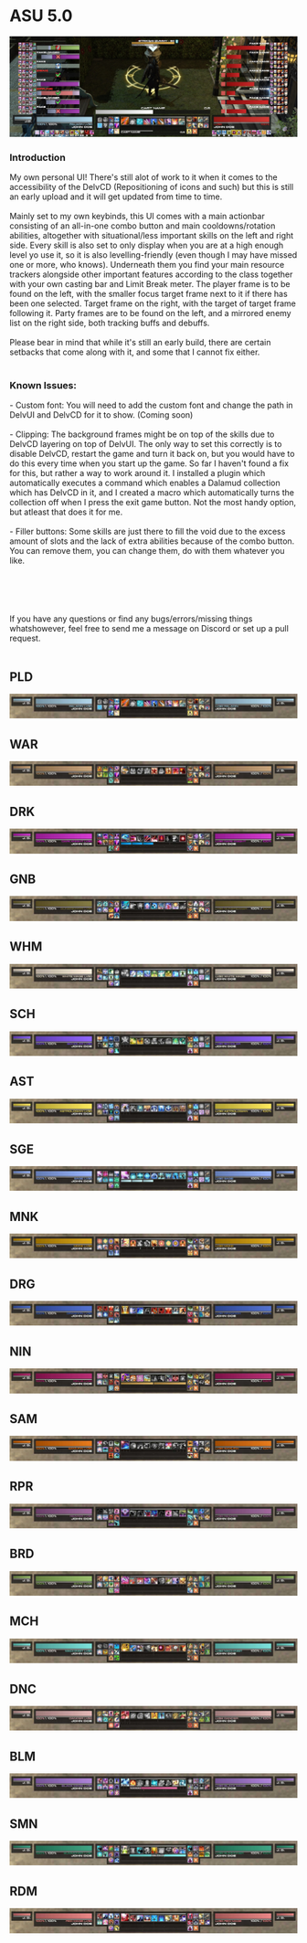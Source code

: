 <h1>ASU 5.0</h1>
<img src="./Previews/FullView.jpg"/>
<h3>Introduction</h3>
My own personal UI! There's still alot of work to it when it comes to the accessibility of the DelvCD (Repositioning of icons and such) but this is still an early upload and it will get updated from time to time.
<br><br>
Mainly set to my own keybinds, this UI comes with a main actionbar consisting of an all-in-one combo button and main cooldowns/rotation abilities, altogether with situational/less important skills on the left and right side. Every skill is also set to only display when you are at a high enough level yo use it, so it is also levelling-friendly (even though I may have missed one or more, who knows). Underneath them you find your main resource trackers alongside other important features according to the class together with your own casting bar and Limit Break meter. The player frame is to be found on the left, with the smaller focus target frame next to it if there has been one selected. Target frame on the right, with the target of target frame following it. Party frames are to be found on the left, and a mirrored enemy list on the right side, both tracking buffs and debuffs.
<br><br>
Please bear in mind that while it's still an early build, there are certain setbacks that come along with it, and some that I cannot fix either.
<br><br>
<h3>Known Issues:</h3>
- Custom font: You will need to add the custom font and change the path in DelvUI and DelvCD for it to show. (Coming soon)<br><br>
- Clipping: The background frames might be on top of the skills due to DelvCD layering on top of DelvUI. The only way to set this correctly is to disable DelvCD, restart the game and turn it back on, but you would have to do this every time when you start up the game. So far I haven't found a fix for this, but rather a way to work around it. I installed a plugin which automatically executes a command which enables a Dalamud collection which has DelvCD in it, and I created a macro which automatically turns the collection off when I press the exit game button. Not the most handy option, but atleast that does it for me.<br><br>
- Filler buttons: Some skills are just there to fill the void due to the excess amount of slots and the lack of extra abilities because of the combo button. You can remove them, you can change them, do with them whatever you like.
<br><br>
<br><br>
<br><br>
If you have any questions or find any bugs/errors/missing things whatshowever, feel free to send me a message on Discord or set up a pull request.
<br><br>
<h2>PLD</h2>
<img src="./Previews/PLD.jpeg"/>

<h2>WAR</h2>
<img src="./Previews/WAR.jpeg"/>

<h2>DRK</h2>
<img src="./Previews/DRK.jpeg"/>

<h2>GNB</h2>
<img src="./Previews/GNB.jpeg"/>

<h2>WHM</h2>
<img src="./Previews/WHM.jpeg"/>

<h2>SCH</h2>
<img src="./Previews/SCH.jpeg"/>

<h2>AST</h2>
<img src="./Previews/AST.jpeg"/>

<h2>SGE</h2>
<img src="./Previews/SGE.jpeg"/>

<h2>MNK</h2>
<img src="./Previews/MNK.jpeg"/>

<h2>DRG</h2>
<img src="./Previews/DRG.jpeg"/>

<h2>NIN</h2>
<img src="./Previews/NIN.jpeg"/>

<h2>SAM</h2>
<img src="./Previews/SAM.jpeg"/>

<h2>RPR</h2>
<img src="./Previews/RPR.jpeg"/>

<h2>BRD</h2>
<img src="./Previews/BRD.jpeg"/>

<h2>MCH</h2>
<img src="./Previews/MCH.jpeg"/>

<h2>DNC</h2>
<img src="./Previews/DNC.jpeg"/>

<h2>BLM</h2>
<img src="./Previews/BLM.jpeg"/>

<h2>SMN</h2>
<img src="./Previews/SMN.jpeg"/>

<h2>RDM</h2>
<img src="./Previews/RDM.jpeg"/>
